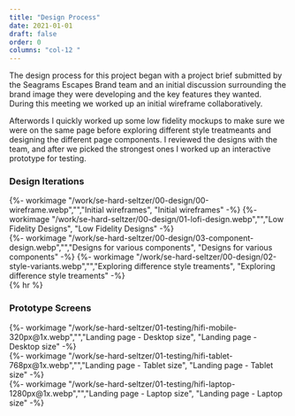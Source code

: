 ```yaml
---
title: "Design Process"
date: 2021-01-01
draft: false
order: 0
columns: "col-12 "
---
```

<div class="container lg gap-1">
<div class="col col-12 col-12 md-8 mb-2">
The design process for this project began with a project brief submitted by the Seagrams Escapes Brand team and an initial discussion surrounding the brand image they were developing and the key features they wanted. During this meeting we worked up an initial wireframe collaboratively.

Afterwords I quickly worked up some low fidelity mockups to make sure we were on the same page before exploring different style treatmeants and designing the different page components. I reviewed the designs with the team, and after we picked the strongest ones I worked up an interactive prototype for testing.
</div></div>

### Design Iterations
<div class="container lg gap-1">
<div class="col col-6 sm-6 md-4 lg-4  mb-2">
{%- workimage  "/work/se-hard-seltzer/00-design/00-wireframe.webp","","Initial wireframes", "Initial wireframes"  -%}
{%- workimage  "/work/se-hard-seltzer/00-design/01-lofi-design.webp","","Low Fidelity Designs", "Low Fidelity Designs"  -%}
</div>
<div class="col col-6 sm-6 md-8 lg-8  mb-2">
{%- workimage  "/work/se-hard-seltzer/00-design/03-component-design.webp","","Designs for various components", "Designs for various components"  -%}
{%- workimage  "/work/se-hard-seltzer/00-design/02-style-variants.webp","","Exploring difference style treaments", "Exploring difference style treaments"  -%}
</div>

</div>
{% hr %}

### Prototype Screens
<div class="container lg gap-1">
<div class="col col-6 sm-6 md-3 lg-2  mb-2">
{%- workimage  "/work/se-hard-seltzer/01-testing/hifi-mobile-320px@1x.webp","","Landing page - Desktop size", "Landing page - Desktop size" -%}
</div>
<div class="col col-6 sm-6 md-4 lg-4  mb-2">
{%- workimage  "/work/se-hard-seltzer/01-testing/hifi-tablet-768px@1x.webp","","Landing page - Tablet size", "Landing page - Tablet size"  -%}
</div>
<div class="col col-6 sm-6 md-5 lg-6  mb-2">
{%- workimage  "/work/se-hard-seltzer/01-testing/hifi-laptop-1280px@1x.webp","","Landing page - Laptop size", "Landing page - Laptop size" -%}
</div>

</div>
